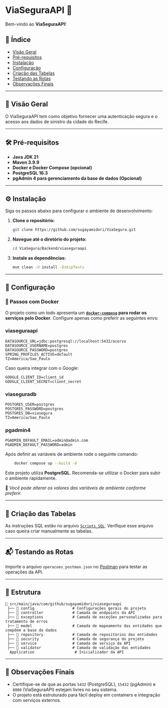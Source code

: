 # ViaSeguraAPI 📍

Bem-vindo ao **ViaSeguraAPI**!

## 📝 Índice

- [Visão Geral](#visão-geral)
- [Pré-requisitos](#pré-requisitos)
- [Instalação](#instalação)
- [Configuração](#configuração)
- [Criação das Tabelas](#criação-das-tabelas)
- [Testando as Rotas](#testando-as-Rotas)
- [Observações Finais](#observações-finais)

---

## 🌟 Visão Geral

O ViaSeguraAPI tem como objetivo fornecer uma autenticação segura e o acesso aos dados de sinistro da cidade do Recife.

---

## 🛠 Pré-requisitos

- **Java JDK 21**
- **Maven 3.9.9**
- **Docker e Docker Compose (opcional)**
- **PostgreSQL 16.3**
- **pgAdmin 4 para gerenciamento da base de dados (Opcional)**

---

## ⚙️ Instalação

Siga os passos abaixo para configurar o ambiente de desenvolvimento:

1.  **Clone o repositório:**
    ```bash
    git clone https://github.com/sugayamidori/ViaSegura.git
    ```
2.  **Navegue até o diretório do projeto:**
    ```bash
    cd ViaSegura/Backend/viaseguraapi
    ```
3.  **Instale as dependências:**
    ```bash
    mvn clean -U install -DskipTests
    ```

---

## 🚀 Configuração

### 🔧 Passos com Docker

O projeto como um todo apresenta um **[`docker-compose`](../docker-compose.yml) para rodar os serviços pelo Docker**.
Configure apenas como preferir as seguintes envs:

### viaseguraapi
```env
DATASOURCE_URL=jdbc:postgresql://localhost:5432/acervo
DATASOURCE_USERNAME=postgres
DATASOURCE_PASSWORD=postgres
SPRING_PROFILES_ACTIVE=default
TZ=America/Sao_Paulo
```

Caso queira integrar com o Google:
```env
GOOGLE_CLIENT_ID=client_id
GOOGLE_CLIENT_SECRET=client_secret
```

### viaseguradb
```env
POSTGRES_USER=postgres
POSTGRES_PASSWORD=postgres
POSTGRES_DB=viasegura
TZ=America/Sao_Paulo
```

### pgadmin4
```env
PGADMIN_DEFAULT_EMAIL=admin@admin.com
PGADMIN_DEFAULT_PASSWORD=admin
```

Após definir as variáveis de ambiente rode o seguinte comando:
```bash
    docker compose up --build -d
```

Este projeto utiliza **PostgreSQL**. Recomenda-se utilizar o Docker para subir o ambiente rapidamente.

📝 *Você pode alterar os valores das variáveis de ambiente conforme preferir.*

---

## 🧾 Criação das Tabelas

As instruções SQL estão no arquivo [`Scripts_SQL`](../Scripts_SQL). Verifique esse arquivo caso queira criar manualmente as tabelas.


---

## 📬 Testando as Rotas

Importe o arquivo `operacoes_postman.json` no [Postman](https://www.postman.com/) para testar as operações da API.

---

## 📂 Estrutura

```
📂 src/main/java/com/github/sugayamidori/viaseguraapi
 ├── 📂 config                 # Configurações gerais do projeto
 ├── 📂 controller             # Camada de endpoints da API
 ├── 📂 exceptions             # Camada de exceções personalizadas para tratamento de erros
 ├── 📂 model                  # Camada de mapeamento das entidades que compõem a base da dados
 ├── 📂 repository             # Camada de repositórios das entidades
 ├── 📂 security               # Camada de segurança do projeto
 ├── 📂 service                # Camada de serviço da API
 ├── 📂 validator              # Camada de validação das entidades
  Application                  # Inicializador da API
```

---

## 📌 Observações Finais

- Certifique-se de que as portas `5432` (PostgreSQL), `15432` (pgAdmin) e `8080` (ViaSeguraAPI) estejam livres no seu sistema.
- O projeto está estruturado para fácil deploy em containers e integração com serviços externos.